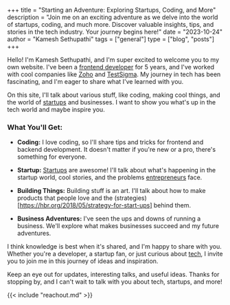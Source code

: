 +++ 
title = "Starting an Adventure: Exploring Startups, Coding, and More"
description = "Join me on an exciting adventure as we delve into the world of startups, coding, and much more. Discover valuable insights, tips, and stories in the tech industry. Your journey begins here!"
date = "2023-10-24"
author = "Kamesh Sethupathi"
tags = ["general"]
type = ["blog", "posts"]
+++

Hello! I'm Kamesh Sethupathi, and I'm super excited to welcome you to my own website. I've been a [frontend developer](https://www.coursera.org/articles/front-end-developer) for 5 years, and I've worked with cool companies like [Zoho](https://zoho.com) and [TestSigma](https://testsigma.com). My journey in tech has been fascinating, and I'm eager to share what I've learned with you.

On this site, I'll talk about various stuff, like coding, making cool things, and the world of [startups](https://www.investopedia.com/terms/s/startup.asp) and businesses. I want to show you what's up in the tech world and maybe inspire you.

### What You'll Get:
- **Coding:** I love coding, so I'll share tips and tricks for frontend and backend development. It doesn't matter if you're new or a pro, there's something for everyone.

- **Startup:** [Startups](https://en.wikipedia.org/wiki/Startup_company) are awesome! I'll talk about what's happening in the startup world, cool stories, and the problems [entrepreneurs](https://www.investopedia.com/terms/e/entrepreneur.asp) face.

- **Building Things:** Building stuff is an art. I'll talk about how to make products that people love and the (strategies)[https://hbr.org/2018/05/strategy-for-start-ups] behind them.

- **Business Adventures:** I've seen the ups and downs of running a business. We'll explore what makes businesses succeed and my future adventures.

I think knowledge is best when it's shared, and I'm happy to share with you. Whether you're a developer, a startup fan, or just curious about [tech](https://au.prosple.com/career-planning/what-is-the-tech-industry), I invite you to join me in this journey of ideas and inspiration.

Keep an eye out for updates, interesting talks, and useful ideas. Thanks for stopping by, and I can't wait to talk with you about tech, startups, and more!


{{< include "reachout.md" >}}